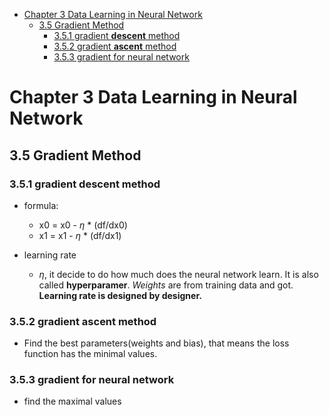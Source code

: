 

<!--
 * @Author       : Jingsheng Lyu
 * @Date         : 2020-07-02 21:55:41
 * @LastEditors  : Jingsheng Lyu
 * @LastEditTime : 2020-07-04 00:08:07
 * @FilePath     : /Deep_Learning/Chapter3/CH3_5/README.md
 * @Github       : https://github.com/jingshenglyu
 * @Web          : https://jingshenglyu.github.io/
 * @E-Mail       : jingshenglyu@gmail.com
--> 
<!-- TOC -->

- [Chapter 3 Data Learning in Neural Network](#chapter-3-data-learning-in-neural-network)
    - [3.5 Gradient Method](#35-gradient-method)
        - [3.5.1 gradient **descent** method](#351-gradient-descent-method)
        - [3.5.2 gradient **ascent** method](#352-gradient-ascent-method)
        - [3.5.3 gradient for neural network](#353-gradient-for-neural-network)

<!-- /TOC -->
# Chapter 3 Data Learning in Neural Network

## 3.5 Gradient Method
### 3.5.1 gradient **descent** method
* formula:

    * x0 = x0 - $\eta$ * (df/dx0)
    * x1 = x1 - $\eta$ * (df/dx1)

* learning rate
    * $\eta$, it decide to do how much does the neural network learn. It is also called **hyperparamer**. *Weights* are from training data and got. **Learning rate is designed by designer.**


### 3.5.2 gradient **ascent** method
* Find the best parameters(weights and bias), that means the loss function has the minimal values.

### 3.5.3 gradient for neural network
* find the maximal values